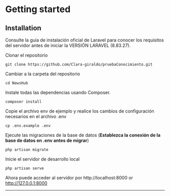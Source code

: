 # Getting started

## Installation

Consulte la guía de instalación oficial de Laravel para conocer los requisitos del servidor antes de iniciar la VERSIÓN LARAVEL (8.83.27).

Clonar el repositorio

    git clone https://github.com/Clara-giraldo/pruebaConocimiento.git

Cambiar a la carpeta del repositorio

    cd NewsHub

Instale todas las dependencias usando Composer.

    composer install

Copie el archivo env de ejemplo y realice los cambios de configuración necesarios en el archivo .env

    cp .env.example .env


Ejecute las migraciones de la base de datos (**Establezca la conexión de la base de datos en .env antes de migrar**)

    php artisan migrate

Inicie el servidor de desarrollo local

    php artisan serve

Ahora puede acceder al servidor por http://localhost:8000 or http://127.0.0.1:8000


----------
